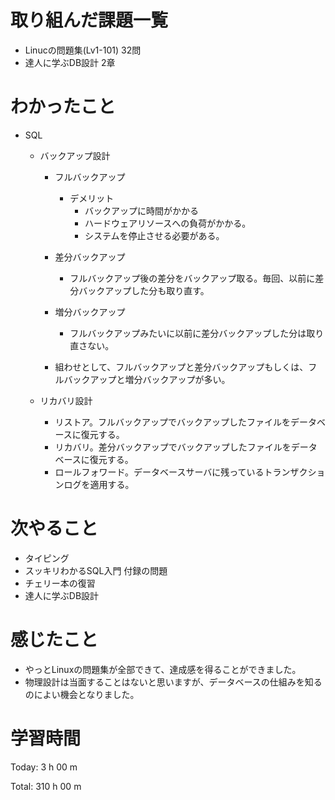 # 取り組んだ課題一覧
- Linucの問題集(Lv1-101) 32問
- 達人に学ぶDB設計 2章

# わかったこと
- SQL
    - バックアップ設計
        - フルバックアップ
            - デメリット
                - バックアップに時間がかかる
                - ハードウェアリソースへの負荷がかかる。
                - システムを停止させる必要がある。

        - 差分バックアップ
            - フルバックアップ後の差分をバックアップ取る。毎回、以前に差分バックアップした分も取り直す。

        - 増分バックアップ
            - フルバックアップみたいに以前に差分バックアップした分は取り直さない。

        - 組わせとして、フルバックアップと差分バックアップもしくは、フルバックアップと増分バックアップが多い。

    - リカバリ設計
        - リストア。フルバックアップでバックアップしたファイルをデータベースに復元する。
        - リカバリ。差分バックアップでバックアップしたファイルをデータベースに復元する。
        - ロールフォワード。データベースサーバに残っているトランザクションログを適用する。

# 次やること
- タイピング
- スッキリわかるSQL入門 付録の問題
- チェリー本の復習
- 達人に学ぶDB設計

# 感じたこと
- やっとLinuxの問題集が全部できて、達成感を得ることができました。
- 物理設計は当面することはないと思いますが、データベースの仕組みを知るのによい機会となりました。


# 学習時間
Today: 3 h 00 m

Total: 310 h 00 m









































